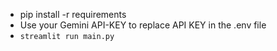 - pip install -r requirements
- Use your Gemini API-KEY to replace API KEY in the .env file
- `streamlit run main.py`
